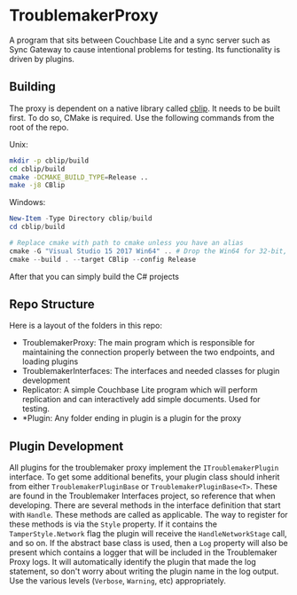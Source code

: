 # TroublemakerProxy
A program that sits between Couchbase Lite and a sync server such as Sync Gateway to cause intentional problems for testing.  Its functionality is driven by plugins.

## Building

The proxy is dependent on a native library called [cblip](https://github.com/couchbaselabs/cblip).  It needs to be built first.  To do so, CMake is required.  Use the following commands from the root of the repo.

Unix:
```sh
mkdir -p cblip/build
cd cblip/build
cmake -DCMAKE_BUILD_TYPE=Release ..
make -j8 CBlip
```

Windows:
```powershell
New-Item -Type Directory cblip/build
cd cblip/build

# Replace cmake with path to cmake unless you have an alias
cmake -G "Visual Studio 15 2017 Win64" .. # Drop the Win64 for 32-bit, or change to a different VS version if desired
cmake --build . --target CBlip --config Release
```

After that you can simply build the C# projects

## Repo Structure

Here is a layout of the folders in this repo:

- TroublemakerProxy: The main program which is responsible for maintaining the connection properly between the two endpoints, and loading plugins
- TroublemakerInterfaces: The interfaces and needed classes for plugin development
- Replicator: A simple Couchbase Lite program which will perform replication and can interactively add simple documents.  Used for testing.
- \*Plugin: Any folder ending in plugin is a plugin for the proxy

## Plugin Development

All plugins for the troublemaker proxy implement the `ITroublemakerPlugin` interface.  To get some additional benefits, your plugin class should inherit from either `TroublemakerPluginBase` or `TroublemakerPluginBase<T>`.  These are found in the Troublemaker Interfaces project, so reference that when developing.  There are several methods in the interface definition that start with `Handle`.  These methods are called as applicable.  The way to register for these methods is via the `Style` property.  If it contains the `TamperStyle.Network` flag the plugin will receive the `HandleNetworkStage` call, and so on.  If the abstract base class is used, then a `Log` property will also be present which contains a logger that will be included in the Troublemaker Proxy logs.  It will automatically identify the plugin that made the log statement, so don't worry about writing the plugin name in the log output.  Use the various levels (`Verbose`, `Warning`, etc) appropriately.  
